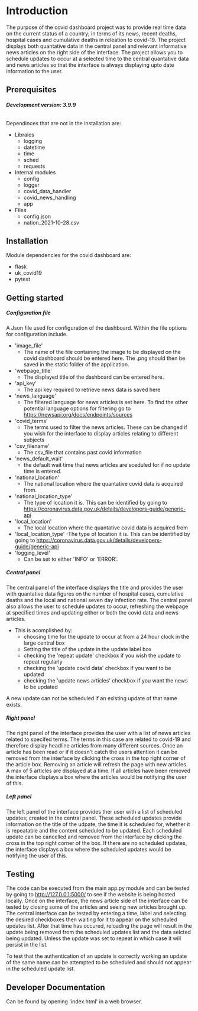 # Introduction 

 The purpose of the covid dashboard project was to provide real time data on the current status of a country; in terms of its news, recent deaths, hospital cases and cumulative deaths in releation to covid-19. The project displays both quantative data in the central panel and relevant informative news articles on the right side of the interface. The project allows you to schedule updates to occur at a selected time to the central quantative data and news articles so that the interface is always displaying upto date information to the user.

## **Prerequisites** 
###### **Development version: 3.9.9**
Dependinces that are not in the installation are:

 - Libraies  
    - logging 
    - datetime 
    - time 
    - sched 
    - requests 
 - Internal modules 
    - config 
    - logger 
    - covid_data_handler
    - covid_news_handling
    - app 
 - Files 
    - config.json
    - nation_2021-10-28.csv
## **Installation**
Module dependencies for the covid dashboard are: 
 - flask
 - uk_covid19
 - pytest

## **Getting started**

##### **Configuration file**
A Json file used for configuration of the dashboard. Within the file options for configuration include.
 - 'image_file'
   - The name of the file containing the image to be displayed on the covid dashboard should be entered here. The .png should then be saved in the static folder of the application.
- 'webpage_title'
   - The displayed title of the dashboard can be entered here.
- 'api_key'
   - The api key required to retrieve news data is saved here 
- 'news_language'
   - The filtered language for news articles is set here. To find the other potential language options for filtering go to https://newsapi.org/docs/endpoints/sources
- 'covid_terms'
   - The terms used to filter the news articles. These can be changed if you wish for the interface to display articles relating to different subjects
- 'csv_filename'
   - The csv_file that contains past covid information
- 'news_default_wait'
   - the default wait time that news articles are sceduled for if no update time is entered. 
- 'national_location'
   - The national location where the quantative covid data is acquired from. 
- 'national_location_type'
   - The type of location it is. This can be identified by going to https://coronavirus.data.gov.uk/details/developers-guide/generic-api
- 'local_location'
   - The local location where the quantative covid data is acquired from 
- 'local_location_type'
   -The type of location it is. This can be identified by going to https://coronavirus.data.gov.uk/details/developers-guide/generic-api
- 'logging_level'
   - Can be set to either 'INFO' or 'ERROR'.

##### **Central panel**
The central panel of the interface displays the title and provides the user with quantative data figures on the number of hospital cases, cumulative deaths and the local and national seven day infection rate. The central panel also allows the user to schedule updates to occur, refreshing the webpage at specified times and updating either or both the covid data and news articles.
- This is acomplished by:
    - choosing time for the update to occur at from a 24 hour clock in the large central box
    - Setting the title of the update in the update label box 
    - checking the 'repeat update' checkbox if you wish the update to repeat regularly 
    - checking the 'update covid data' checkbox if you want to be updated 
    - checking the 'update news articles' checkbox if you want the news to be updated 


A new update can not be scheduled if an existing update of that name exists.

##### **Right panel**
The right panel of the interface provides the user with a list of news articles related to specifed terms. The terms in this case are related to covid-19 and therefore display headline articles from many different sources. Once an article has been read or if it doesn't catch the users attention it can be removed from the interface by clicking the cross in the top right corner of the article box. Removing an article will refresh the page with new articles. A max of 5 articles are displayed at a time. If all articles have been removed the interface displays a box where the articles would be notifying the user of this.

##### **Left panel**
The left panel of the interface provides ther user with a list of scheduled updates; created in the central panel. These scheduled updates provide information on the title of the udpate, the time it is scheduled for, whether it is repeatable and the content scheduled to be updated. Each scheduled update can be cancelled and removed from the interface by clicking the cross in the top right corner of the box. If there are no scheduled updates, the interface displays a box where the scheduled updates would be notifying the user of this.



## **Testing** 
The code can be executed from the main app.py module and can be tested by going to http://127.0.0.1:5000/ to see if the website is being hosted locally. 
Once on the interface, the news article side of the interface can be tested by closing some of the articles and seeing new articles brought up. The central interface can be tested by entering a time, label and selecting the desired checkboxes then waiting for it to appear on the scheduled updates list. After that time has occured, reloading the page will result in the update being removed from the scheduled updates list and the data selcted being updated. Unless the update was set to repeat in which case it will persist in the list. 

To test that the authentication of an update is correctly working an update of the same name can be attempted to be scheduled and should not appear in the scheduled update list. 

## **Developer Documentation**
Can be found by opening 'index.html' in a web browser. 
